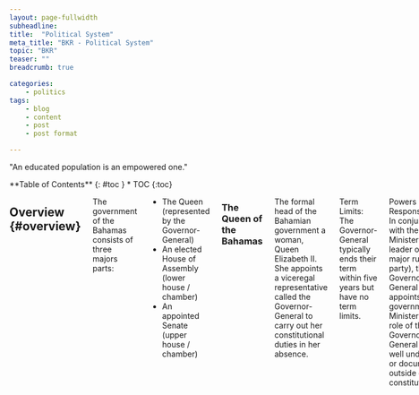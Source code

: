 ```yaml
---
layout: page-fullwidth
subheadline:
title:  "Political System"
meta_title: "BKR - Political System"
topic: "BKR"
teaser: ""
breadcrumb: true

categories:
    - politics
tags:
    - blog
    - content
    - post
    - post format

---
```

"An educated population is an empowered one."

<div class="row">
<div class="medium-4 medium-push-8 columns" markdown="1">
<div class="panel radius" markdown="1">
**Table of Contents**
{: #toc }
*  TOC
{:toc}
</div>
</div><!-- /.medium-4.columns -->

<div class="medium-8 medium-pull-4 columns" markdown="1">

## Overview {#overview}

The government of the Bahamas consists of three majors parts:
* The Queen (represented by the Governor-General)
* An elected House of Assembly (lower house / chamber)
* An appointed Senate (upper house / chamber)

### The Queen of the Bahamas

The formal head of the Bahamian government a woman, Queen Elizabeth II. She appoints a viceregal representative called the Governor-General to carry out her constitutional duties in her absence. 

Term Limits: The Governor-General typically ends their term within five years but have no term limits.

Powers and Responsibilities: In conjunction with the Prime Minister (the leader of the major ruling party), the Governor-General appoints government Ministers ( The role of the Governor-General is not well understood or documented outside of the constitution. 

<small markdown="1">[Up to table of contents](#toc)</small>
{: .text-right }

### The House of Assembly

The House of Assembly (HoA) consists of 38 'Members of Parliament' (MPs) who are elected from individual constituencies (neighborhoods). Jump down to the voting section by clicking here to learn more about that process. These 38 MPs are the only elected government positions.

These results implicity decide two other positions:
1. The Prime Minister - the controlling head of the Bahamian government
2. The Leader of the Opposition

While affliation with a political party is not necessary to run for a MP position, the two named positions require it. 

The office of Prime Minister is held by the leader of the party which wins a majority of House of Assembly positions (also known as seats). 

Similarly, the Leader of the Opposition is the leader of the party which wins the second highest seat count.

Term Limits: 5 years

Powers and Responsibilities: The HoA performs all major legislative functions.

Some MPs are also selected as Ministers of one of 19 areas such as education, finance, and foreign affairs. Jump down to that section by clicking here.

<small markdown="1">[Up to table of contents](#toc)</small>
{: .text-right }

### Senate

The Senate consists of 16 members called Senators. These Senators are not elected, rather, they are appointed by the Governor-General after consultation with the Prime Minister and the Leader of the Opposition. To decide on the Senator positions the Governor-General consults:
* the Prime Minister alone to appoint 9 of these Senators;
* the Leader of the Opposition alone to appoint 4;
* both the Prime Minister and the Leader of the Oppositions to appoint the remaining 3. 

The Senate has a leadership position called the President of the Senate.

The Senate is meant to operate as a checks-and-balance much like the US system.

Powers and Responsibilities: The Senate can pass bills and make bill amendments which must be approved by the House of Assembly. The Senate may reject a bill that has passed the HoA. However, if the House passes the bill in two successive sessions, after Senate refusal, the HoA may send the bill directly to the Governor-General without the Senate's consent.

Term Limits: 5 years

Powers and Responsibilities:

<small markdown="1">[Up to table of contents](#toc)</small>
{: .text-right }

## Ministries {#ministries}

There are 17 distinct areas of government interest that are led by an individual. To find more information on the government ministries, departments, corporations, and statutory agencies - <a href="http://bit.ly/2ghJ8V0">click here</a> 

1. <a href="http://bit.ly/2h36BYv">Agriculture, Marine Resources and Local Government</a>
2. <a href="http://bit.ly/1Tsw8si">Education, Science and Technology</a> - <a href="http://www.ministryofeducationbahamas.com/">Dedicated website</a>
3. <a href="http://bit.ly/2heIaq6">Environment and Housing</a>
4. <a href="http://bit.ly/2h08Mfj">Finance</a>
5. <a href="http://bit.ly/2heDbtx">Financial Services</a>
6. <a href="http://bit.ly/2h36T1v">Foreign Affairs and Immigration</a>
7. <a href="http://bit.ly/2gPhAa3">Grand Bahama</a>
8. <a href="http://bit.ly/2heKtt3">Health</a>
9. <a href="http://bit.ly/2heL1TN">Labour and National Insurance</a>
10. <a href="http://bit.ly/2h47DpH">National Security</a>
11. <a href="http://bit.ly/2h41xpc">Office of the Attorney General & Ministry of Legal Affairs</a>
12. <a href="http://bit.ly/2heBlcf">Public Service</a>
13. <a href="http://bit.ly/2heG1uF">Social Services and Community Development</a>
14. <a href="http://bit.ly/2h49kU5">Tourism</a>
15. <a href="http://bit.ly/2ghT5lf">Transport and Aviation</a>
16. <a href="http://bit.ly/2h0ey0m">Works and Urban Development</a>
17. <a href="http://bit.ly/2gA95fU">Youth, Sports and Culture</a>

<small markdown="1">[Up to table of contents](#toc)</small>
{: .text-right }

## Voting {#voting}

The only elected positions in the Bahamian government are the 38 Members of Parliament.

The 38 MPs correspond to 38 individual constituencies (neighborhoods) in which an MP must have resided for a certain period of time in order to be eligible to run in that area. Similarly, citizens may only vote on the set of individuals running in the constituency in which they have resided for a certain period of time. This leads to MPs restricting their campaigning efforts to the constituency in which they are running. 

"...The current legal framework does not grant the electoral management body supervision of campaign finance, nor does it delegate this function to other public entities. In fact, political campaigns are fully funded from private sources. Campaign financing is currently unregulated and political parties are not required to report on the flows or administration of their campaign funds." <a href="http://www.vision2040bahamas.org/media/uploads/State_of_the_Nation_Summary_Report.pdf">State of the Nation Report, page 32</a> This has led to serious allegations of corruption in the past. Campaign financing can decide elections and reveal conflicts of interest.

An individual does not need to be affliated with a political party in order to run. However, because the Prime Minister is not elected and rather is the party leader of the winner of most MP seats, many citizens see voting for an independent candidate as an inability to directly affect who becomes Prime Minister. 

The citzens' inability to directly vote for the Prime Minister is one of the primary reasons for the extreme degree of 'party politics' seen in the Bahamas. Unlike in the US where political parties are split on social and economical issues, political parties in the Bahamas are primarily differentiated by individuals and the party leader. Subsequently, many citizens vote for individuals running with a particular party because they approve of the party leader rather than the individual themselves.

Who Can Run:

Who Can Vote:

<small markdown="1">[Up to table of contents](#toc)</small>
{: .text-right }

## Constituencies {#constituencies}

There are 38 constituencies, 24 on Nassau and 14 on the family islands.

|Nassau                           | Nassau                          | Family Island                         |
| :-----------------------------: | :-----------------------------: |:-------------------------------------:|
| 1. Bain Town & Grants Town      | 13. Marathon                    | 1. Cat Island, Rum Cay & San Salvador |
| 2. Bamboo Town                  | 14. Montagu                     | 2. Central & South Abaco              |
| 3. Carmichael                   | 15. Mount Moriah                | 3. Central & South Eleuthera          |
| 4. Centerville                  | 16. Nassau Village              | 4. Central Grand Bahama               |
| 5. Elizabeth                    | 17. Pineridge                   | 5. East Grand Bahama                  |
| 6. Englerston                   | 18. Pinewood                    | 6. Exumas and Ragged Island           |
| 7. Fort Charlotte               | 29. Seabreeze                   | 7. Long Island 						|
| 8. Fox Hill                     | 20. South Beach                 | 8. Mangrove Cay & South Andros        |
| 9. Garden Hills                 | 21. Southern Shores             | 9. Marco City 		                |
| 10. Golden Gates                | 22. St. Anne's                  | 10. M.I.C.A.L.* 					    |
| 11. Golden Isles                | 23. Tall Pines                  | 11. North Abaco                		|
| 12. Killarney                   | 24. Yamacraw                    | 12. North Andros & Berry Islands	    |
|                                 |              					| 13. North Eleuthera           		|
|                                 |              					| 14. West Grand Bahama & Bimini		|


* Mayaguana, Inagua (Great & Little), Crooked Island, Acklins, and Long Cay

<small markdown="1">[Up to table of contents](#toc)</small>
{: .text-right }

</div><!-- /.medium-8.columns -->
</div><!-- /.row -->